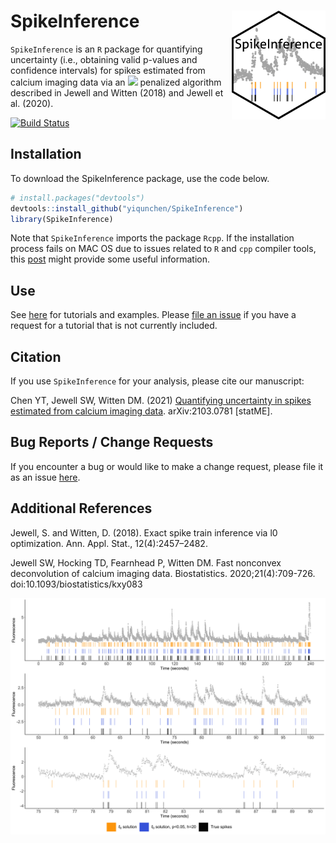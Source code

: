 # SpikeInference <img src="spike_inference_hex.png" align="right" width="150px"/>

`SpikeInference` is an `R` package for quantifying uncertainty (i.e., obtaining valid p-values and confidence intervals) for spikes estimated from calcium imaging data via an <img src="https://render.githubusercontent.com/render/math?math=\ell_0"> penalized algorithm described in Jewell and Witten (2018) and Jewell et al. (2020).

[![Build Status](https://travis-ci.com/yiqunchen/SpikeInference.svg?token=quzzuXpzUN1XM57uHTXX&branch=main)](https://travis-ci.com/yiqunchen/SpikeInference)

## Installation

To download the SpikeInference package, use the code below.
``` r
# install.packages("devtools")
devtools::install_github("yiqunchen/SpikeInference")
library(SpikeInference)
```

Note that `SpikeInference` imports the package `Rcpp`. If the installation process fails on MAC OS due to issues related to `R` and `cpp` compiler tools, this [post](https://thecoatlessprofessor.com/programming/cpp/r-compiler-tools-for-rcpp-on-macos/) might provide some useful information.

## Use
See [here]( https://yiqunchen.github.io/SpikeInference/) for tutorials and examples.  Please [file an issue](https://github.com/yiqunchen/SpikeInference/issues) if you have a request for a tutorial that is not currently included.

## Citation

If you use `SpikeInference` for your analysis, please cite our manuscript:

Chen YT, Jewell SW, Witten DM. (2021) [Quantifying uncertainty in spikes estimated from calcium imaging data](https://arxiv.org/abs/2103.07818v1
). arXiv:2103.0781 [statME].

## Bug Reports / Change Requests

If you encounter a bug or would like to make a change request, please file it as an issue [here](https://github.com/yiqunchen/SpikeInference/issues).

## Additional References
Jewell, S. and Witten, D. (2018). Exact spike train inference via l0 optimization. Ann. Appl. Stat., 12(4):2457–2482.

Jewell SW, Hocking TD, Fearnhead P, Witten DM. Fast nonconvex deconvolution of calcium imaging data. Biostatistics. 2020;21(4):709-726. doi:10.1093/biostatistics/kxy083

![](https://github.com/yiqunchen/SpikeInference/blob/main/man/figures/combined_plot_exp_7_cell_29_paper_example.png)
